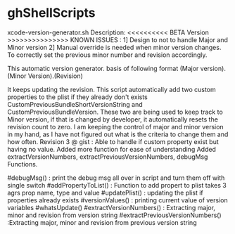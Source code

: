 ghShellScripts
==============

xcode-version-generator.sh
Description:
<<<<<<<<<< BETA Version >>>>>>>>>>>>>>> 
KNOWN ISSUES : 
1] Design to not to handle Major and Minor version
2] Manual override is needed when minor version changes. To correctly set the previous minor number and revision accordingly.

This automatic version generator. basis of following format 
(Major version).(Minor Version).(Revision) 

It keeps updating the revision. 
This script automatically add two custom properties to the plist if they already don't 
exists CustomPreviousBundleShortVersionString and CustomPreviousBundleVersion. These two 
are being used to keep track to Minor version, if that is changed by developer, it 
automatically resets the revision count to zero. I am keeping the control of major and 
minor version in my hand, as I have not figured out what is the criteria to change them 
and how often. 
Revision 3 @ gist : Able to handle if custom property exist but having no value. 
Added more function for ease of understanding 
Added extractVersionNumbers, 
extractPreviousVersionNumbers, debugMsg Functions.

#debugMsg() : print the debug msg all over in script and turn them off with single switch
#addPropertyToList() : Function to add propert to plist takes 3 agrs prop name, type and value
#updatePlist() : updating the plist if properties already exists
#versionValues() : printing current value of version variables
#whatsUpdate()
#extractVersionNumbers() : Extracting major, minor and revision from version string
#extractPreviousVersionNumbers() :Extracting major, minor and revision from previous version string
